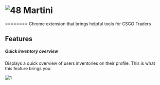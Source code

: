 # ![48](https://cloud.githubusercontent.com/assets/7532901/11591818/404c894c-9aa3-11e5-8d17-699903f158f1.png) Martini
========
Chrome extension that brings helpful tools for CSGO Traders 


## Features
##### Quick inventory overview
Displays a quick overview of users inventories on their profile.
This is what this feature brings you:

![1](https://cloud.githubusercontent.com/assets/7532901/11579695/ce5898a4-9a38-11e5-8677-3d881d68a446.jpg)